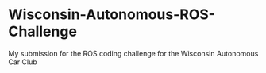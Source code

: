 # Wisconsin-Autonomous-ROS-Challenge
My submission for the ROS coding challenge for the Wisconsin Autonomous Car Club
